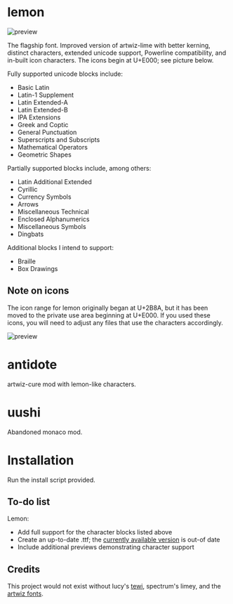
# lemon

![preview](https://raw.githubusercontent.com/cmvnd/fonts/master/previews/lemon.png)

The flagship font. Improved version of artwiz-lime with better kerning, distinct characters, extended unicode support, Powerline compatibility, and in-built icon characters. The icons begin at U+E000; see picture below.

Fully supported unicode blocks include:
* Basic Latin
* Latin-1 Supplement
* Latin Extended-A
* Latin Extended-B
* IPA Extensions
* Greek and Coptic
* General Punctuation
* Superscripts and Subscripts
* Mathematical Operators
* Geometric Shapes

Partially supported blocks include, among others:
* Latin Additional Extended
* Cyrillic
* Currency Symbols
* Arrows
* Miscellaneous Technical
* Enclosed Alphanumerics
* Miscellaneous Symbols
* Dingbats

Additional blocks I intend to support:
* Braille
* Box Drawings

## Note on icons

The icon range for lemon originally began at U+2B8A, but it has been moved to the private use area beginning at U+E000. If you used these icons, you will need to adjust any files that use the characters accordingly.

![preview](https://raw.githubusercontent.com/cmvnd/fonts/master/previews/icons.png)

# antidote
artwiz-cure mod with lemon-like characters.

# uushi
Abandoned monaco mod.

# Installation

Run the install script provided.

## To-do list

Lemon:
* Add full support for the character blocks listed above
* Create an up-to-date .ttf; the [currently available version](https://github.com/fennerm/artwiz-lemon-ttf) is out-of date
* Include additional previews demonstrating character support

## Credits

This project would not exist without lucy's [tewi](https://github.com/lucy/tewi-font), spectrum's limey, and the [artwiz fonts](http://artwizaleczapka.sourceforge.net/).
